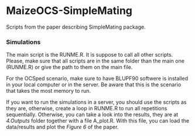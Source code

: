 # MaizeOCS-SimpleMating
Scripts from the paper describing SimpleMating package.

### Simulations
The main script is the RUNME.R. It is suppose to call all other scripts. Please, make sure that all scripts are in the same folder than the main one (RUNME.R) or give the path to them on the main file.

For the OCSped scenario, make sure to have BLUPF90 softwere is installed in your local computer or in the server. Be aware that this is the scenario that takes the most memory to run.

If you want to run the simulations in a server, you should use the scripts as they are, otherwise, create a loop in RUNME.R to run all repetitions sequentially. Otherwise, you can take a look into the results, they are at *4.Outputs* folder together with a file A_plot.R. With this file, you can load the data/results and plot the *Figure 6* of the paper.
